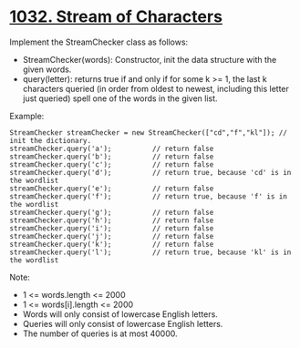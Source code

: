 # [1032. Stream of Characters](https://leetcode.com/problems/stream-of-characters/)

Implement the StreamChecker class as follows:

- StreamChecker(words): Constructor, init the data structure with the given words.
- query(letter): returns true if and only if for some k >= 1, the last k characters queried (in order from oldest to newest, including this letter just queried) spell one of the words in the given list.

Example:

```text
StreamChecker streamChecker = new StreamChecker(["cd","f","kl"]); // init the dictionary.
streamChecker.query('a');          // return false
streamChecker.query('b');          // return false
streamChecker.query('c');          // return false
streamChecker.query('d');          // return true, because 'cd' is in the wordlist
streamChecker.query('e');          // return false
streamChecker.query('f');          // return true, because 'f' is in the wordlist
streamChecker.query('g');          // return false
streamChecker.query('h');          // return false
streamChecker.query('i');          // return false
streamChecker.query('j');          // return false
streamChecker.query('k');          // return false
streamChecker.query('l');          // return true, because 'kl' is in the wordlist
```

Note:

- 1 <= words.length <= 2000
- 1 <= words[i].length <= 2000
- Words will only consist of lowercase English letters.
- Queries will only consist of lowercase English letters.
- The number of queries is at most 40000.
